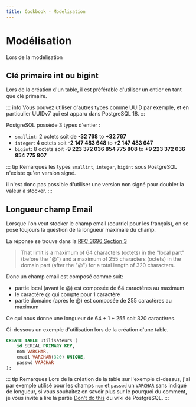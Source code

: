 ```yaml
---
title: Cookbook - Modelisation
---
```


# Modélisation

Lors de la modélisation 

## Clé primaire int ou bigint

Lors de la création d'un table, il est préférable d'utiliser un entier en tant que clé primaire.

::: info 
Vous pouvez utiliser d'autres types comme UUID par exemple, et en particulier UUIDv7 qui est apparu dans PostgreSQL 18. 
:::

PostgreSQL possède 3 types d'entier :

* `smallint`: 2 octets soit de **-32 768** to **+32 767**
* `integer`: 4 octets soit **-2 147 483 648** to **+2 147 483 647**
* `bigint`: 8 octets soit **-9 223 372 036 854 775 808** to **+9 223 372 036 854 775 807**

::: tip Remarques
les types `smallint`, `integer`, `bigint` sous PostgreSQL n'existe qu'en version signé.

il n'est donc pas possible d'utiliser une version non signé pour doubler la valeur à stocker.
:::

## Longueur champ Email

Lorsque l'on veut stocker le champ email (courriel pour les français), on se pose toujours la question de la longueur maximale du champ.

La réponse se trouve dans la [RFC 3696 Section 3](https://datatracker.ietf.org/doc/html/rfc3696#section-3 "RFC3996 Section 3")

> That limit is a maximum of 64 characters (octets) in the "local part" (before the "@")
> and a maximum of 255 characters (octets) in the domain part (after the "@")
> for a total length of 320 characters.

Donc un champ email est composé comme suit:

* partie local (avant le @) est composée de 64 caractères au maximum
* le caractère @ qui compte pour 1 caractère
* partie domaine (après le @) est composée de 255 caractères au maximum

Ce qui nous donne une longueur de 64 + 1 + 255 soit 320 caractères.

Ci-dessous un exemple d'utilisation lors de la création d'une table.

```sql
CREATE TABLE utilisateurs (
    id SERIAL PRIMARY KEY,
    nom VARCHAR,
    email VARCHAR(320) UNIQUE,
    passwd VARCHAR
);
```

::: tip Remarques
Lors de la création de la table sur l'exemple ci-dessus, j'ai par exemple utilisé pour les champs `nom` et `passwd`
un `VARCHAR` sans indiqué de longueur, si vous souhaitez en savoir plus sur le pourquoi du comment, 
je vous invite a lire la partie [Don't do this](https://wiki.postgresql.org/wiki/Don%27t_Do_This#Don't_use_varchar(n)_by_default "Wiki PostgreSQL don't do this") 
du wiki de PostgreSQL.
:::




